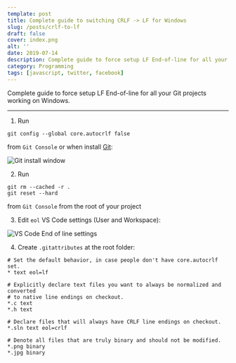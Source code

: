 ```yaml
---
template: post
title: Complete guide to switching CRLF -> LF for Windows
slug: /posts/crlf-to-lf
draft: false
cover: index.png
alt: ''
date: 2019-07-14
description: Complete guide to force setup LF End-of-line for all your Git projects work on Windows.
category: Programming
tags: [javascript, twitter, facebook]
---
```


Complete guide to force setup LF End-of-line for all your Git projects working on Windows.

---

1. Run

```
git config --global core.autocrlf false
```

from `Git Console` or when install [Git](https://git-scm.com/download/win):

![Git install window](/media/crlf-to-lf/01.png 'Git install window')

2. Run

```
git rm --cached -r .
git reset --hard
```

from `Git Console` from the root of your project

3. Edit `eol` VS Code settings (User and Workspace):

![VS Code End of line settings](/media/crlf-to-lf/02.png 'VS Code End of line settings')

4. Create `.gitattributes` at the root folder:

```
# Set the default behavior, in case people don't have core.autocrlf set.
* text eol=lf

# Explicitly declare text files you want to always be normalized and converted
# to native line endings on checkout.
*.c text
*.h text

# Declare files that will always have CRLF line endings on checkout.
*.sln text eol=crlf

# Denote all files that are truly binary and should not be modified.
*.png binary
*.jpg binary
```
